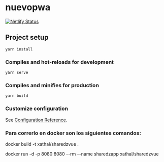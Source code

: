 # nuevopwa

[![Netlify Status](https://api.netlify.com/api/v1/badges/718fafe7-d10f-45d8-963a-ac4bd0f062c8/deploy-status)](https://app.netlify.com/sites/petlovepwa/deploys)

## Project setup
```
yarn install
```

### Compiles and hot-reloads for development
```
yarn serve
```

### Compiles and minifies for production
```
yarn build
```

### Customize configuration
See [Configuration Reference](https://cli.vuejs.org/config/).


### Para correrlo en docker son los siguientes comandos:
docker build -t xathal/sharedzvue .

docker run -d -p 8080:8080 --rm --name sharedzapp xathal/sharedzvue 


